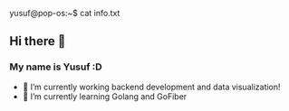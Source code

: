 yusuf@pop-os:~$ cat info.txt
## Hi there 👋
### My name is Yusuf :D

- 🔭 I’m currently working backend development and data visualization!
- 🌱 I’m currently learning Golang and GoFiber
